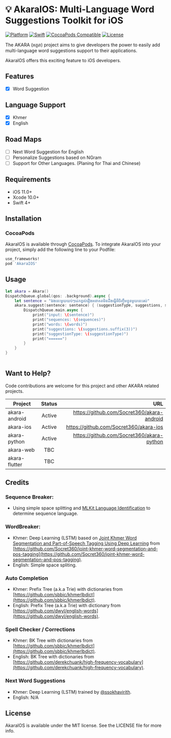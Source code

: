 # 💡 AkaraIOS: Multi-Language Word Suggestions Toolkit for iOS

[![Platform](https://img.shields.io/badge/platform-ios-blue)](https://cocoapods.org/pods/akaraIOS)
[![Swift](https://img.shields.io/badge/Swift-4+-orange?style=flat)](https://img.shields.io/badge/Swift-4+-Orange?style=flat)
[![CocoaPods Compatible](https://img.shields.io/cocoapods/v/AkaraIOS.svg?style=flat)](https://img.shields.io/cocoapods/v/AkaraIOS.svg)
[![License](https://img.shields.io/github/license/Socret360/akara-ios)](https://cocoapods.org/pods/akaraIOS)

The AKARA (អក្ខរា) project aims to give developers the power to easily add multi-language word suggestions support to their applications. 

AkaraIOS offers this exciting feature to iOS developers.

## Features
- [x] Word Suggestion

## Language Support
- [x] Khmer
- [x] English

## Road Maps

- [ ]  Next Word Suggestion for English
- [ ]  Personalize Suggestions based on NGram
- [ ]  Support for Other Languages. (Planing for Thai and Chinese)

## Requirements

- iOS 11.0+
- Xcode 10.0+
- Swift 4+

## Installation

### CocoaPods

AkaraIOS is available through [CocoaPods](https://cocoapods.org). To integrate
AkaraIOS into your project, simply add the following line to your Podfile:

```ruby
use_frameworks!
pod 'AkaraIOS'
```

## Usage

```swift
let akara = Akara()
DispatchQueue.global(qos: .background).async {
    let sentence = "ឯងនេះមួយយប់ៗដេកខ្វល់រឿងអនាគតមិនដឹងធ្វើអីចិញ្ចឹមខ្លួនមួយនេះរស់"
    akara.suggest(sentence: sentence) { (suggestionType, suggestions, sequences, words) -> Void in
        DispatchQueue.main.async {
            print("input: \(sentence)")
            print("sequences: \(sequences)")
            print("words: \(words)")
            print("suggestions: \(suggestions.suffix(3))")
            print("suggestionType: \(suggestionType)")
            print("======")
        }
    }
}
        
```

## Want to Help?

Code contributions are welcome for this project and other AKARA related projects.

| Project        | Status           | URL  |
| ------------- |:-------------:| -----:|
| akara-android      | Active | https://github.com/Socret360/akara-android |
| akara-ios      | Active      |   https://github.com/Socret360/akara-ios |
| akara-python | Active      | https://github.com/Socret360/akara-python |
| akara-web | TBC      ||
| akara-flutter | TBC      ||


## Credits

### Sequence Breaker:
- Using simple space splitting and [MLKit Language Identification](https://developers.google.com/ml-kit/language/identification) to determine sequence language.

### WordBreaker:
- Khmer: Deep Learning (LSTM) based on [Joint Khmer Word Segmentation and Part-of-Speech Tagging Using Deep Learning](https://arxiv.org/abs/2103.16801) from [https://github.com/Socret360/joint-khmer-word-segmentation-and-pos-tagging](https://github.com/Socret360/joint-khmer-word-segmentation-and-pos-tagging).
- English: Simple space spliting.

### Auto Completion
- Khmer: Prefix Tree (a.k.a Trie) with dictionaries from [https://github.com/sbbic/khmerlbdict](https://github.com/sbbic/khmerlbdict).
- English: Prefix Tree (a.k.a Trie) with dictionary from [https://github.com/dwyl/english-words](https://github.com/dwyl/english-words).

### Spell Checker / Corrections
- Khmer: BK Tree with dictionaries from [https://github.com/sbbic/khmerlbdict](https://github.com/sbbic/khmerlbdict).
- English: BK Tree with dictionaries from [https://github.com/derekchuank/high-frequency-vocabulary](https://github.com/derekchuank/high-frequency-vocabulary).

### Next Word Suggestions
- Khmer: Deep Learning (LSTM) trained by [@ssokhavirith](https://github.com/ssokhavirith?tab=repositories).
- English: N/A

## License

AkaraIOS is available under the MIT license. See the LICENSE file for more info.
